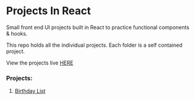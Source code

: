 # Projects In React

Small front end UI projects built in React to practice functional components & hooks.

This repo holds all the individual projects.
Each folder is a self contained project.

View the projects live [HERE](https://projects-in-react.netlify.app/)

### Projects:

1. [Birthday List](https://github.com/JimBowler82/projects-in-react/tree/main/1-birthday-list)
